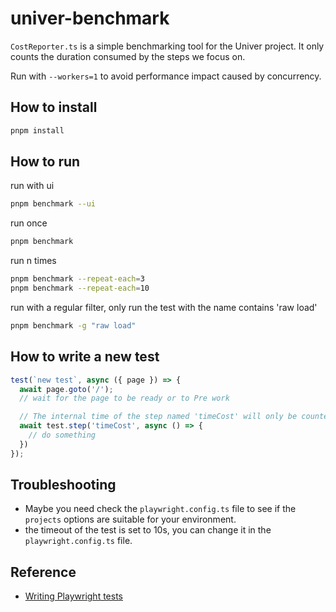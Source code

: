 # univer-benchmark

`CostReporter.ts` is a simple benchmarking tool for the Univer project. It only counts the duration consumed by the steps we focus on.

Run with `--workers=1` to avoid performance impact caused by concurrency.

## How to install

```bash
pnpm install
```

## How to run

run with ui
```bash
pnpm benchmark --ui
```

run once
```bash
pnpm benchmark
```

run n times
```bash
pnpm benchmark --repeat-each=3
pnpm benchmark --repeat-each=10
```

run with a regular filter, only run the test with the name contains 'raw load'
```bash
pnpm benchmark -g "raw load"
```

## How to write a new test

```typescript
test(`new test`, async ({ page }) => {
  await page.goto('/');
  // wait for the page to be ready or to Pre work

  // The internal time of the step named 'timeCost' will only be counted
  await test.step('timeCost', async () => {
    // do something    
  })
});
```

## Troubleshooting

- Maybe you need check the `playwright.config.ts` file to see if the `projects` options are suitable for your environment.
- the timeout of the test is set to 10s, you can change it in the `playwright.config.ts` file.

## Reference

- [Writing Playwright tests](https://playwright.dev/docs/intro)